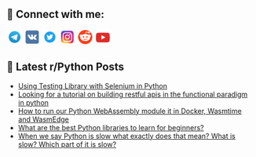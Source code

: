 ## 🔎 Connect with me:
[<img src="https://github.com/bullbesh/bullbesh/blob/main/images/Telegram.png" width="32" height="32" />](https://t.me/bullbesh)
[<img src="https://github.com/bullbesh/bullbesh/blob/main/images/VK.png" width="32" height="32" />](https://vk.com/bullbesh)
[<img src="https://github.com/bullbesh/bullbesh/blob/main/images/Twitter.png" width="32" height="32" />](https://twitter.com/bullbesh1)
[<img src="https://github.com/bullbesh/bullbesh/blob/main/images/Instagram.png" width="32" height="32" />](https://www.instagram.com/bullbesh)
[<img src="https://github.com/bullbesh/bullbesh/blob/main/images/Reddit.png" width="32" height="32" />](https://www.reddit.com/user/bullbesh)
[<img src="https://github.com/bullbesh/bullbesh/blob/main/images/YouTube.png" width="32" height="32" />](https://www.youtube.com/channel/UCtfjRs6uzgq5mfm8S06WTcg)

## 📕 Latest r/Python Posts
<!-- BLOG-POST-LIST:START -->
- [Using Testing Library with Selenium in Python](https://www.reddit.com/r/Python/comments/10psk29/using_testing_library_with_selenium_in_python/)
- [Looking for a tutorial on building restful apis in the functional paradigm in python](https://www.reddit.com/r/Python/comments/10ps5us/looking_for_a_tutorial_on_building_restful_apis/)
- [How to run our Python WebAssembly module it in Docker, Wasmtime and WasmEdge](https://www.reddit.com/r/Python/comments/10ps4ry/how_to_run_our_python_webassembly_module_it_in/)
- [What are the best Python libraries to learn for beginners?](https://www.reddit.com/r/Python/comments/10prx0l/what_are_the_best_python_libraries_to_learn_for/)
- [When we say Python is slow what exactly does that mean? What is slow? Which part of it is slow?](https://www.reddit.com/r/Python/comments/10prwef/when_we_say_python_is_slow_what_exactly_does_that/)
<!-- BLOG-POST-LIST:END -->
